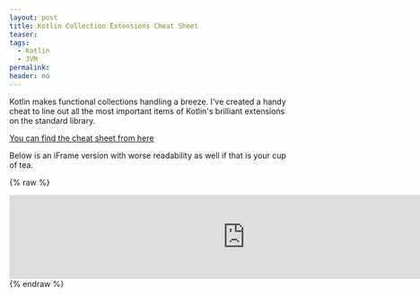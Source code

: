 ```yaml
---
layout: post
title: Kotlin Collection Extensions Cheat Sheet
teaser:
tags:
  - Kotlin
  - JVM
permalink:
header: no
---
```


Kotlin makes functional collections handling a breeze. I've created a handy cheat to line out all the most important items of Kotlin's brilliant extensions on the standard library. 

[You can find the cheat sheet from here](http://jussi.hallila.com/Kollections)

Below is an iFrame version with worse readability as well if that is your cup of tea.

{% raw %}
<iframe frameborder="no" border="0" marginwidth="0" marginheight="0" width="840" src="http://jussi.hallila.com/Kollections"></iframe>
{% endraw %}
